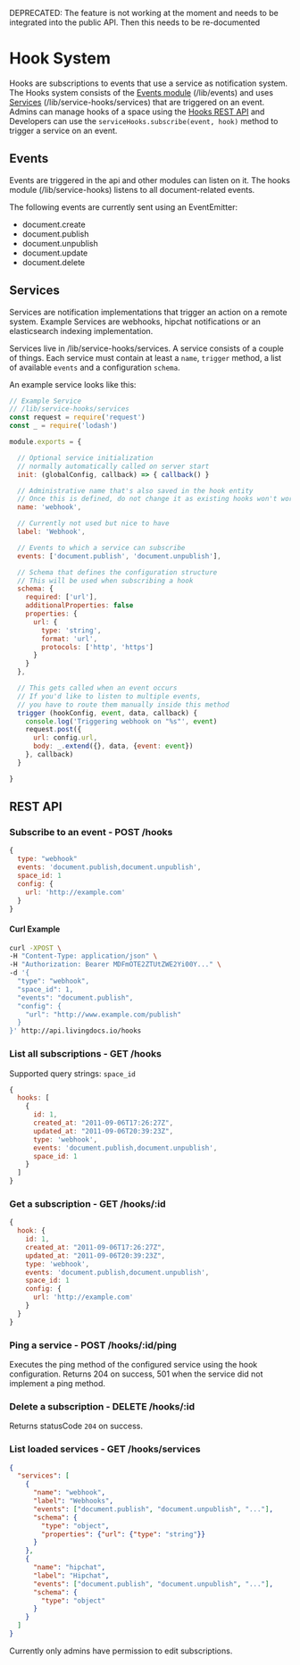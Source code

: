 DEPRECATED: The feature is not working at the moment and needs to be integrated into the public API. Then this needs to be re-documented

# Hook System

Hooks are subscriptions to events that use a service as notification system.
The Hooks system consists of the [Events module](#events) (/lib/events) and uses [Services](#services) (/lib/service-hooks/services) that are triggered on an event.
Admins can manage hooks of a space using the [Hooks REST API](#rest-api) and Developers can use the `serviceHooks.subscribe(event, hook)` method to trigger a service on an event.


## Events
Events are triggered in the api and other modules can listen on it.
The hooks module (/lib/service-hooks) listens to all document-related events.

The following events are currently sent using an EventEmitter:
* document.create
* document.publish
* document.unpublish
* document.update
* document.delete


## Services
Services are notification implementations that trigger an action on a remote system.
Example Services are webhooks, hipchat notifications or an elasticsearch indexing implementation.

Services live in /lib/service-hooks/services. A service consists of a couple of things. Each service must contain at least a `name`, `trigger` method, a list of available `events` and a configuration `schema`.

An example service looks like this:  
```js
// Example Service
// /lib/service-hooks/services
const request = require('request')
const _ = require('lodash')

module.exports = {

  // Optional service initialization
  // normally automatically called on server start
  init: (globalConfig, callback) => { callback() }

  // Administrative name that's also saved in the hook entity
  // Once this is defined, do not change it as existing hooks won't work anymore
  name: 'webhook',

  // Currently not used but nice to have
  label: 'Webhook',

  // Events to which a service can subscribe
  events: ['document.publish', 'document.unpublish'],

  // Schema that defines the configuration structure
  // This will be used when subscribing a hook
  schema: {
    required: ['url'],
    additionalProperties: false
    properties: {
      url: {
        type: 'string',
        format: 'url',
        protocols: ['http', 'https']
      }
    }
  },

  // This gets called when an event occurs
  // If you'd like to listen to multiple events,
  // you have to route them manually inside this method
  trigger (hookConfig, event, data, callback) {
    console.log('Triggering webhook on "%s"', event)
    request.post({
      url: config.url,
      body: _.extend({}, data, {event: event})
    }, callback)
  }

}
```


## REST API

### Subscribe to an event - POST /hooks
```js
{
  type: "webhook"
  events: 'document.publish,document.unpublish',
  space_id: 1
  config: {
    url: 'http://example.com'
  }
}
```

#### Curl Example
```bash
curl -XPOST \
-H "Content-Type: application/json" \
-H "Authorization: Bearer MDFmOTE2ZTUtZWE2Yi00Y..." \
-d '{
  "type": "webhook",
  "space_id": 1,
  "events": "document.publish",
  "config": {
    "url": "http://www.example.com/publish"
  }
}' http://api.livingdocs.io/hooks
```

### List all subscriptions - GET /hooks

Supported query strings: `space_id`

```js
{
  hooks: [
    {
      id: 1,
      created_at: "2011-09-06T17:26:27Z",
      updated_at: "2011-09-06T20:39:23Z",
      type: 'webhook',
      events: 'document.publish,document.unpublish',
      space_id: 1
    }
  ]
}
```


### Get a subscription - GET /hooks/:id
```js
{
  hook: {
    id: 1,
    created_at: "2011-09-06T17:26:27Z",
    updated_at: "2011-09-06T20:39:23Z",
    type: 'webhook',
    events: 'document.publish,document.unpublish',
    space_id: 1
    config: {
      url: 'http://example.com'
    }
  }
}
```

### Ping a service - POST /hooks/:id/ping
Executes the ping method of the configured service using the hook configuration.
Returns 204 on success, 501 when the service did not implement a ping method.

### Delete a subscription - DELETE /hooks/:id
Returns statusCode `204` on success.

### List loaded services - GET /hooks/services
```json
{
  "services": [
    {
      "name": "webhook",
      "label": "Webhooks",
      "events": ["document.publish", "document.unpublish", "..."],
      "schema": {
        "type": "object",
        "properties": {"url": {"type": "string"}}
      }
    },
    {
      "name": "hipchat",
      "label": "Hipchat",
      "events": ["document.publish", "document.unpublish", "..."],
      "schema": {
        "type": "object"
      }
    }
  ]
}
```

Currently only admins have permission to edit subscriptions.
